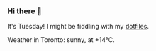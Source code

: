 ### Hi there :wave:

It's Tuesday! I might be fiddling with my [dotfiles](https://github.com/bewuethr/dotfiles).

Weather in Toronto: sunny, at +14°C.
